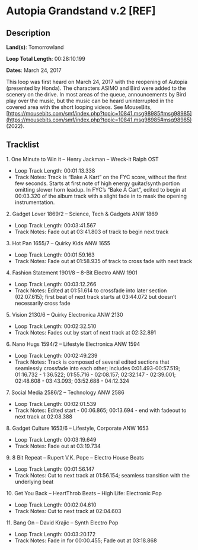 # Autopia Grandstand v.2 [REF]

## Description

**Land(s)**: Tomorrowland

**Loop Total Length**: 00:28:10.199

**Dates**: March 24, 2017

This loop was first heard on March 24, 2017 with the reopening of Autopia (presented by Honda). The characters ASIMO and Bird were added to the scenery on the drive. In most areas of the queue, announcements by Bird play over the music, but the music can be heard uninterrupted in the covered area with the short looping videos. See MouseBits, [https://mousebits.com/smf/index.php?topic=10841.msg98985#msg98985](https://mousebits.com/smf/index.php?topic=10841.msg98985#msg98985) (2022).

## Tracklist

1\. One Minute to Win it – Henry Jackman – Wreck-it Ralph OST

- Loop Track Length: 00:01:13.338
- Track Notes: Track is “Bake A Kart” on the FYC score, without the first few seconds. Starts at first note of high energy guitar/synth portion omitting slower horn leadup. In FYC’s “Bake A Cart”, edited to begin at 00:03.320 of the album track with a slight fade in to mask the opening instrumentation.

2\. Gadget Lover 1869/2 – Science, Tech & Gadgets ANW 1869

- Loop Track Length: 00:03:41.567
- Track Notes: Fade out at 03:41.803 of track to begin next track

3\. Hot Pan 1655/7 – Quirky Kids ANW 1655

- Loop Track Length: 00:01:59.163
- Track Notes: Fade out at 01:58.935 of track to cross fade with next track

4\. Fashion Statement 1901/8 – 8-Bit Electro ANW 1901

- Loop Track Length: 00:03:12.266
- Track Notes: Edited at 01:51.614 to crossfade into later section (02:07.615); first beat of next track starts at 03:44.072 but doesn’t necessarily cross fade

5\. Vision 2130/6 – Quirky Electronica ANW 2130

- Loop Track Length: 00:02:32.510
- Track Notes: Fades out by start of next track at 02:32.891

6\. Nano Hugs 1594/2 – Lifestyle Electronica ANW 1594

- Loop Track Length: 00:02:49.239
- Track Notes: Track is composed of several edited sections that seamlessly crossfade into each other; includes 0:01.493-00:57.519; 01:16.732 - 1:36.522; 01:55.716 - 02:08.157; 02:32.147 - 02:39.001; 02:48.608 - 03:43.093; 03:52.688 - 04:12.324

7\. Social Media 2586/2 – Technology ANW 2586

- Loop Track Length: 00:02:01.539
- Track Notes: Edited start - 00:06.865; 00:13.694 - end with fadeout to next track at 02:08.388

8\. Gadget Culture 1653/6 – Lifestyle, Corporate ANW 1653

- Loop Track Length: 00:03:19.649
- Track Notes: Fade out at 03:19.734

9\. 8 Bit Repeat – Rupert V.K. Pope – Electro House Beats

- Loop Track Length: 00:01:56.147
- Track Notes: Cut to next track at 01:56.154; seamless transition with the underlying beat

10\. Get You Back – HeartThrob Beats – High Life: Electronic Pop

- Loop Track Length: 00:02:04.610
- Track Notes: Cut to next track at 02:04.603

11\. Bang On – David Krajic – Synth Electro Pop

- Loop Track Length: 00:03:20.172
- Track Notes: Fade in for 00:00.455; Fade out at 03:18.868
